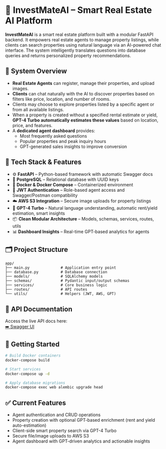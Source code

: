 # 🧠 InvestMateAI – Smart Real Estate AI Platform

**InvestMateAI** is a smart real estate platform built with a modular FastAPI backend. It empowers real estate agents to manage property listings, while clients can search properties using natural language via an AI-powered chat interface. The system intelligently translates questions into database queries and returns personalized property recommendations.

## 👥 System Overview

- **Real Estate Agents** can register, manage their properties, and upload images.
- **Clients** can chat naturally with the AI to discover properties based on filters like price, location, and number of rooms.
- Clients may choose to explore properties listed by a specific agent or from all available listings.
- When a property is created without a specified rental estimate or yield, **GPT-4 Turbo automatically estimates these values** based on location, price, and features.
- A **dedicated agent dashboard** provides:
  - Most frequently asked questions
  - Popular properties and peak inquiry hours
  - GPT-generated sales insights to improve conversion

## 🧱 Tech Stack & Features

- ⚙️ **FastAPI** – Python-based framework with automatic Swagger docs
- 🐘 **PostgreSQL** – Relational database with UUID keys
- 🐳 **Docker & Docker Compose** – Containerized environment
- 🔐 **JWT Authentication** – Role-based agent access and Swagger/Postman compatibility
- ☁️ **AWS S3 Integration** – Secure image uploads for property listings
- 🤖 **GPT-4 Turbo** – Natural language understanding, automatic rent/yield estimation, smart insights
- 📦 **Clean Modular Architecture** – Models, schemas, services, routes, utils
- 📊 **Dashboard Insights** – Real-time GPT-based analytics for agents

## 🗂 Project Structure

```
app/
├── main.py              # Application entry point
├── database.py          # Database connection
├── models/              # SQLAlchemy models
├── schemas/             # Pydantic input/output schemas
├── services/            # Core business logic
├── routes/              # API routes
└── utils/               # Helpers (JWT, AWS, GPT)
```

## 🔌 API Documentation

Access the live API docs here:  
[➡️ Swagger UI](https://investmateai.onrender.com/docs)

## 🚀 Getting Started

```bash
# Build Docker containers
docker-compose build

# Start services
docker-compose up -d

# Apply database migrations
docker-compose exec web alembic upgrade head
```

## ✅ Current Features

- Agent authentication and CRUD operations
- Property creation with optional GPT-based enrichment (rent and yield auto-estimation)
- Client-side smart property search via GPT-4 Turbo
- Secure file/image uploads to AWS S3
- Agent dashboard with GPT-driven analytics and actionable insights
